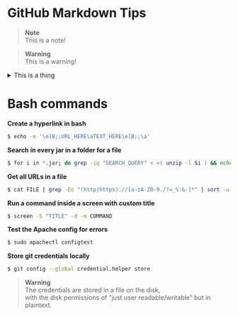 # GitHub Markdown Tips

> **Note**<br/>
> This is a note!

> **Warning**<br/>
> This is a warning!

<details>
<summary>This is a thing</summary>
Look at me, mum!
You can't look at me!
</details>

# Bash commands

**Create a hyperlink in bash**
```bash
$ echo -e '\e]8;;URL_HERE\aTEXT_HERE\e]8;;\a'
```

**Search in every jar in a folder for a file**
```bash
$ for i in *.jar; do grep -iq "SEARCH_QUERY" < <( unzip -l $i ) && echo $i; done
```

**Get all URLs in a file**
```bash
$ cat FILE | grep -Eo "(http|https)://[a-zA-Z0-9./?=_%:&-]*" | sort -u
```

**Run a command inside a screen with custom title**
```bash
$ screen -S "TITLE" -d -m COMMAND
```

**Test the Apache config for errors**
```bash
$ sudo apachectl configtest
```

**Store git credentials locally**
```bash
$ git config --global credential.helper store
```
> **Warning**<br/>
> The credentials are stored in a file on the disk,<br>with the disk permissions of "just user readable/writable" but in plaintext.
